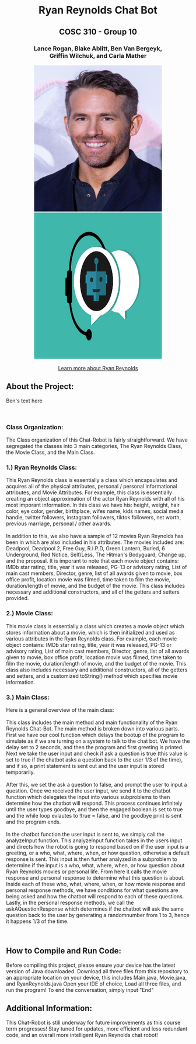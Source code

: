 <h1 align="center"> Ryan Reynolds Chat Bot </h1>
<h2 align="center"> COSC 310 - Group 10</h2>
<h3 align="center">Lance Rogan, Blake Ablitt, Ben Van Bergeyk, <br>Griffin Wilchuk, and Carla Mather </h3>
<p align="center">
<img src="images/ryan_reynolds.jpg" alt="hiking" width="350" height="400" />
<img src="images/chat_bot.jpg" alt="hiking" width="350" height="400" />
  
 <p align = "center"><a href="https://www.imdb.com/name/nm0005351/">Learn more about Ryan Reynolds</a>
 <h2>About the Project:</h2>
 <p>Ben's text here</p>
 <br>
 <h3>Class Organization:</h3>
 <p>The Class organization of this Chat-Robot is fairly straightforward. We have segregated the classes into 3 main categories, The Ryan Reynolds Class, the Movie Class, and the Main Class.</p>
 <h3>1.) Ryan Reynolds Class:</h3>
 <p>This Ryan Reynolds class is essentially a class which encapsulates and acquires all of the physical attributes, personal / personal informational attributes, and Movie Attributes. For example, this class is essentially creating an object approximation of the actor Ryan Reynolds with all of his most imporant information. In this class we have his: height, weight, hair color, eye color, gender, birthplace, wifes name, kids names, social media handle, twitter followers, instagram followers, tiktok followers, net worth, previous marriage, personal / other awards. <br><br>In addition to this, we also have a sample of 12 movies Ryan Reynolds has been in which are also included in his attributes. The movies included are: Deadpool, Deadpool 2, Free Guy, R.I.P.D, Green Lantern, Buried, 6 Underground, Red Notice, Self/Less, The Hitman's Bodyguard, Change up, and the proposal. It is imporant to note that each movie object contains: IMDb star rating, title, year it was released, PG-13 or advisory rating, List of main cast members, Director, genre, list of all awards given to movie, box office profit, location movie was filmed, time taken to film the movie, duration/length of movie, and the budget of the movie. This class includes necessary and additional constructors, and all of the getters and setters provided.</p>
 <h3>2.) Movie Class:</h3>
 <p>This movie class is essentially a class which creates a movie object which stores information about a movie, which is then initialized and used as various attributes in the Ryan Reynolds class. For example, each movie object contains: IMDb star rating, title, year it was released, PG-13 or advisory rating, List of main cast members, Director, genre, list of all awards given to movie, box office profit, location movie was filmed, time taken to film the movie, duration/length of movie, and the budget of the movie. This class also includes necessary and additional constructors, all of the getters and setters, and a customized toString() method which specifies movie information.</p>
 <h3>3.) Main Class:</h3>
 <p>Here is a general overview of the main class: <br><br>This class includes the main method and main functionality of the Ryan Reynolds Chat-Bot. The main method is broken down into various parts. First we have our cool function which delays the bootup of the program to simulate as if we are turning on a system to talk to the chat bot. We have the delay set to 2 seconds, and then the program and first greeting is printed. Next we take the user input and check if ask a question is true (this value is set to true if the chatbot asks a question back to the user 1/3 of the time), and if so, a print statement is sent out and the user input is stored temporarily. <br><br>After this, we set the ask a question to false, and prompt the user to input a question. Once we received the user input, we send it to the chatbot function which delegates the input into various subproblems to then determine how the chatbot will respond. This process continues infinitely until the user types goodbye, and then the engaged boolean is set to true and the while loop evlautes to !true = false, and the goodbye print is sent and the program ends. <br><br>In the chatbot function the user input is sent to, we simply call the analyzeInput function. This analyzeInput function takes in the users input and directs how the robot is going to respond based on if the user input is a greeting, or a who, what, where, when, or how question, otherwise a default response is sent. This input is then further analyzed in a subproblem to determine if the input is a who, what, where, when, or how question about Ryan Reynolds movies or personal life. From here it calls the movie response and personal response to determine what this question is about. Inside each of these who, what, where, when, or how movie response and personal response methods, we have conditions for what questions are being asked and how the chatbot will respond to each of these questions. Lastly, in the personal response methods, we call the askAQuestionResponse which determines if the chatbot will ask the same question back to the user by generating a randomnumber from 1 to 3, hence it happens 1/3 of the time. </p>
 <br>
 <h2>How to Compile and Run Code:</h2>
 <p>Before compiling this project, please ensure your device has the latest version of Java downloaded.
Download all three files from this repository to an appropriate location on your device, this includes Main.java, Movie.java, and RyanReynolds.java
Open your IDE of choice, Load all three files, and run the program!
To end the conversation, simply input "End"</p>
 
  <h2>Additional Information:</h2>
 <p>This Chat-Robot is still underway for future improvements as this course term progresses! Stay tuned for updates, more efficient and less redundant code, and an overall more intelligent Ryan Reynolds chat robot!</p>

